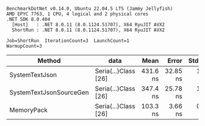 ```

BenchmarkDotNet v0.14.0, Ubuntu 22.04.5 LTS (Jammy Jellyfish)
AMD EPYC 7763, 1 CPU, 4 logical and 2 physical cores
.NET SDK 8.0.404
  [Host]   : .NET 8.0.11 (8.0.1124.51707), X64 RyuJIT AVX2
  ShortRun : .NET 8.0.11 (8.0.1124.51707), X64 RyuJIT AVX2

Job=ShortRun  IterationCount=3  LaunchCount=1  
WarmupCount=3  

```
| Method                  | data                 | Mean     | Error    | StdDev  | Min      | Max      | Gen0   | Allocated |
|------------------------ |--------------------- |---------:|---------:|--------:|---------:|---------:|-------:|----------:|
| SystemTextJson          | Seria(...)Class [26] | 431.6 ns | 32.85 ns | 1.80 ns | 430.1 ns | 433.6 ns | 0.0038 |     328 B |
| SystemTextJsonSourceGen | Seria(...)Class [26] | 347.4 ns | 25.78 ns | 1.41 ns | 346.5 ns | 349.1 ns | 0.0043 |     368 B |
| MemoryPack              | Seria(...)Class [26] | 103.3 ns |  3.66 ns | 0.20 ns | 103.2 ns | 103.6 ns | 0.0014 |     128 B |
